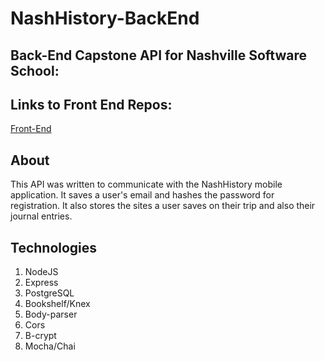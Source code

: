 # NashHistory-BackEnd

## Back-End Capstone API for Nashville Software School:

## Links to Front End Repos:

  [Front-End](https://github.com/jaredshane/NashHistory)

## About

This API was written to communicate with the NashHistory mobile application. It saves a user's email and hashes the password for registration. It also stores the sites a user saves on their trip and also their journal entries.


## Technologies

1. NodeJS
2. Express
3. PostgreSQL
4. Bookshelf/Knex
5. Body-parser
6. Cors
7. B-crypt
8. Mocha/Chai 
